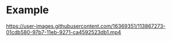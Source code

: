 # Example
https://user-images.githubusercontent.com/16369351/113867273-01cdb580-97b7-11eb-9271-ca4592523db1.mp4

